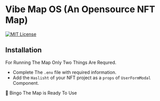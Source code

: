
# Vibe Map OS (An Opensource NFT Map)


[![MIT License](https://img.shields.io/badge/License-MIT-green.svg)](https://choosealicense.com/licenses/mit/)


## Installation

For Running The Map Only Two Things Are Requred.
- Complete The `.env` file with required information.
- Add the `Haslisht` of your NFT project as a `props` of `UserFormModal` Component.


🌟 Bingo The Map is Ready To Use

